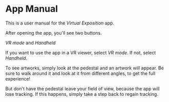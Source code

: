 # App Manual

This is a user manual for the *Virtual Exposition* app.

After opening the app, you'll see two buttons.

*VR mode* and *Handheld*

If you want to use the app in a VR viewer, select *VR mode*. If not, select *Handheld*.

To see artworks, simply look at the pedestal and an artwork will appear. Be sure to walk around it and look at it from different angles,
to get the full experience!

But don't have the pedestal leave your field of view, because the app will lose tracking.
If this happens, simply take a step back to regain tracking.
